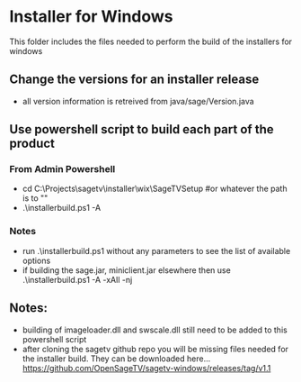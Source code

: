 # Installer for Windows

 This folder includes the files needed to perform the build of the installers for windows

## Change the versions for an installer release
* all version information is retreived from java/sage/Version.java

## Use powershell script to build each part of the product
### From Admin Powershell
* cd C:\Projects\sagetv\installer\wix\SageTVSetup  #or whatever the path is to ""
* .\installerbuild.ps1 -A
### Notes
* run .\installerbuild.ps1 without any parameters to see the list of available options
* if building the sage.jar, miniclient.jar elsewhere then use .\installerbuild.ps1 -A -xAll -nj

## Notes:
* building of imageloader.dll and swscale.dll still need to be added to this powershell script
* after cloning the sagetv github repo you will be missing files needed for the installer build.  They can be downloaded here...
    https://github.com/OpenSageTV/sagetv-windows/releases/tag/v1.1

